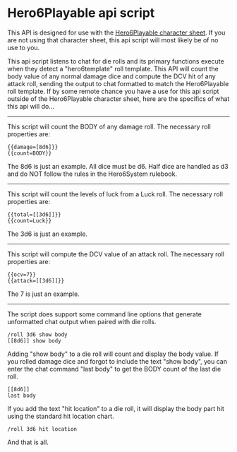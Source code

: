 # Hero6Playable api script
This API is designed for use with the [Hero6Playable character sheet](https://github.com/Roll20/roll20-character-sheets/tree/master/Hero6Playable).  If you are not using that character sheet, this api script will most likely be of no use to you.

This api script listens to chat for die rolls and its primary functions execute when they detect a "hero6template" roll template.  This API will count the body value of any normal damage dice and compute the DCV hit of any attack roll, sending the output to chat formatted to match the Hero6Playable roll template.  If by some remote chance you have a use for this api script outside of the Hero6Playable character sheet, here are the specifics of what this api will do...

---
This script will count the BODY of any damage roll.  The necessary roll properties are:

	{{damage=[8d6]}}
	{{count=BODY}}
The 8d6 is just an example.  All dice must be d6.  Half dice are handled as d3 and do NOT follow the rules in the Hero6System rulebook.  

---
This script will count the levels of luck from a Luck roll.  The necessary roll properties are:

	{{total=[[3d6]]}}
    {{count=Luck}}
The 3d6 is just an example.

---
This script will compute the DCV value of an attack roll.  The necessary roll properties are:

	{{ocv=7}}
    {{attack=[[3d6]]}}
The 7 is just an example.

---
The script does support some command line options that generate unformatted chat output when paired with die rolls.

	/roll 3d6 show body
    [[8d6]] show body
Adding "show body" to a die roll will count and display the body value.  If you rolled damage dice and forgot to include the text "show body", you can enter the chat command "last body" to get the BODY count of the last die roll.

	[[8d6]]
    last body
If you add the text "hit location" to a die roll, it will display the body part hit using the standard hit location chart.

	/roll 3d6 hit location
And that is all.